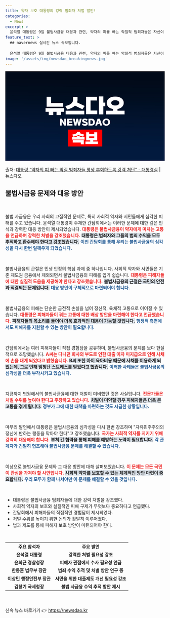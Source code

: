 ```yaml
---
title: 약자 보호 대통령의 강력 범죄자 처벌 발언!
categories:
  - News
excerpt: >
  윤석열 대통령은 9일 불법사금융 대응과 관련, 약자의 피를 빠는 악질적 범죄자들은 자신이 저지른 죄를 평생 …
feature_text: >
  ## navernews 실시간 뉴스 속보입니다.

  윤석열 대통령은 9일 불법사금융 대응과 관련, 약자의 피를 빠는 악질적 범죄자들은 자신이 저지른 죄를 평생 …
image: '/assets/img/newsdao_breakingnews.jpg'
---
```


![뉴스다오 속보](/assets/img/newsdao_breakingnews.jpg)

<p>출처: <a href="https://newsdao.kr/2474" rel="dofollow">대통령 “약자의 피 빠는 악질 범죄자들 평생 후회하도록 강력 처단” - 대통령실</a> | 뉴스다오</p>

<h2 data-ke-size="size26">불법사금융 문제와 대응 방안</h2>

<p data-ke-size="size16">&nbsp;</p>

불법 사금융은 우리 사회의 고질적인 문제로, 특히 사회적 약자와 서민들에게 심각한 피해를 주고 있습니다. 윤석열 대통령이 주재한 간담회에서는 이러한 문제에 대한 깊은 인식과 강력한 대응 방안이 제시되었습니다. <b><span style="color: #ee2323;">대통령은 불법사금융이 약자에게 미치는 고통을 언급하며 강력한 처벌을 강조했습니다.</span></b> <b><span style="background-color: #21538527;">대통령은 범죄자와 그들의 범죄 수익을 모두 추적하고 환수해야 한다고 강조했습니다.</span></b> <b><span style="color: #1a5490;">이번 간담회를 통해 우리는 불법사금융의 심각성을 다시 한번 일깨우게 되었습니다.</span></b> 

<p data-ke-size="size16">&nbsp;</p>

불법사금융의 근절은 민생 안정의 핵심 과제 중 하나입니다. 사회적 약자와 서민들은 기존 제도권 금융에서 제외되면서 불법사금융의 피해를 입기 쉽습니다. <b><span style="color: #ee2323;">대통령은 피해자들에 대한 실질적 도움을 제공해야 한다고 강조했습니다.</span></b> <b><span style="background-color: #21538527;">불법사금융의 근절은 국민의 안전과 직결되는 문제입니다.</span></b> <b><span style="color: #1a5490;">대응 방안이 구체적으로 마련되어야 합니다.</span></b> 

<p data-ke-size="size16">&nbsp;</p>

불법사금융의 피해는 단순한 금전적 손실을 넘어 정신적, 육체적 고통으로 이어질 수 있습니다. <b><span style="color: #ee2323;">대통령은 피해자들이 겪는 고통에 대한 배상 방안을 마련해야 한다고 언급했습니다.</span></b> <b><span style="background-color: #21538527;">피해자들의 목소리를 들어야 더욱 효과적인 대응이 가능할 것입니다.</span></b> <b><span style="color: #1a5490;">행정적 측면에서도 피해자를 지원할 수 있는 방안이 필요합니다.</span></b>

<p data-ke-size="size16">&nbsp;</p>

간담회에서는 여러 피해자들이 직접 경험담을 공유하며, 불법사금융의 문제를 보다 현실적으로 조망했습니다. <b><span style="color: #ee2323;">A씨는 다니던 회사의 부도로 인한 대출 이자 미지급으로 인해 사채에 손을 대게 되었다고 밝혔습니다.</span></b> <b><span style="background-color: #21538527;">B씨 또한 아이 육아비용 때문에 사채를 이용하게 되었는데, 그로 인해 엄청난 스트레스를 받았다고 했습니다.</span></b> <b><span style="color: #1a5490;">이러한 사례들은 불법사금융의 심각성을 더욱 부각시키고 있습니다.</span></b>

<p data-ke-size="size16">&nbsp;</p>

지금까지 법원에서의 불법사금융에 대한 처벌이 미비했던 것은 사실입니다. <b><span style="color: #ee2323;">전문가들은 처벌 수위를 높여야 한다고 주장하고 있습니다.</span></b> <b><span style="background-color: #21538527;">처벌이 미약할 경우 피해자들은 더욱 큰 고통을 겪게 됩니다.</span></b> <b><span style="color: #1a5490;">정부가 그에 대한 대책을 마련하는 것도 시급한 상황입니다.</span></b>

<p data-ke-size="size16">&nbsp;</p>

마무리 발언에서 대통령은 불법사금융의 심각성을 다시 한번 강조하며 "자유민주주의의 정신에 반하는 행동을 막아야 한다"고 강조했습니다. <b><span style="color: #ee2323;">국가는 사회적 약자를 지키기 위해 강력히 대응해야 합니다.</span></b> <b><span style="background-color: #21538527;">부처 간 협력을 통해 피해를 예방하는 노력이 필요합니다.</span></b> <b><span style="color: #1a5490;">각 관계자가 긴밀히 협조해야 불법사금융 문제를 해결할 수 있습니다.</span></b>

<p data-ke-size="size16">&nbsp;</p>

이상으로 불법사금융 문제와 그 대응 방안에 대해 살펴보았습니다. <b><span style="color: #ee2323;">이 문제는 모든 국민이 관심을 가져야 할 사안입니다.</span></b> <b><span style="background-color: #21538527;">사회적 약자를 보호할 수 있는 체계적인 방안 마련이 중요합니다.</span></b> <b><span style="color: #1a5490;">우리 모두가 함께 나서야만 이 문제를 해결할 수 있을 것입니다.</span></b>

<p data-ke-size="size16">&nbsp;</p>

<ul>
<li>대통령은 불법사금융 범죄자들에 대한 강력 처벌을 강조했다.</li>
<li>사회적 약자의 보호와 실질적인 피해 구제가 무엇보다 중요하다고 언급했다.</li>
<li>간담회에서 피해자들의 직접적인 경험담이 제시되었다.</li>
<li>처벌 수위를 높이기 위한 논의가 활발히 이루어졌다.</li>
<li>법과 제도를 통해 피해자 보호 방안이 마련되어야 한다.</li>
</ul>

<p data-ke-size="size16">&nbsp;</p>

<table style="border-collapse: collapse; width: 100%; margin-bottom: 20px;">
<tr>
<td style="text-align: center; height: 17px;"><b>주요 참석자</b></td>
<td style="text-align: center; height: 17px;"><b>주요 발언</b></td>
</tr>
<tr>
<td style="text-align: center; height: 17px;"><b>윤석열 대통령</b></td>
<td style="text-align: center; height: 17px;"><b>강력한 처벌 필요성 강조</b></td>
</tr>
<tr>
<td style="text-align: center; height: 17px;"><b>윤희근 경찰청장</b></td>
<td style="text-align: center; height: 17px;"><b>피해자 관점에서 수사 필요성 언급</b></td>
</tr>
<tr>
<td style="text-align: center; height: 17px;"><b>한동훈 법무부 장관</b></td>
<td style="text-align: center; height: 17px;"><b>범죄 수익 추적 및 처벌 방안 연구 중</b></td>
</tr>
<tr>
<td style="text-align: center; height: 17px;"><b>이상민 행정안전부 장관</b></td>
<td style="text-align: center; height: 17px;"><b>서민을 위한 대출제도 개선 필요성 강조</b></td>
</tr>
<tr>
<td style="text-align: center; height: 17px;"><b>김창기 국세청장</b></td>
<td style="text-align: center; height: 17px;"><b>불법 사금융 수익 추적 방안 제시</b></td>
</tr>
</table>

<p data-ke-size="size16">&nbsp;</p> 

신속 뉴스 바로가기 👉 <a href="https://newsdao.kr" rel="dofollow">https://newsdao.kr</a>


